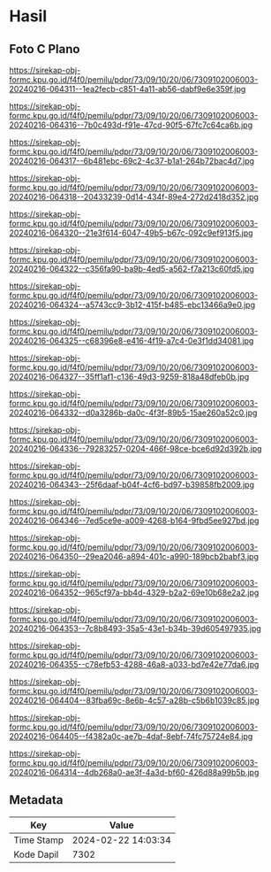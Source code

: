 # Hasil

## Foto C Plano

https://sirekap-obj-formc.kpu.go.id/f4f0/pemilu/pdpr/73/09/10/20/06/7309102006003-20240216-064311--1ea2fecb-c851-4a11-ab56-dabf9e6e359f.jpg

https://sirekap-obj-formc.kpu.go.id/f4f0/pemilu/pdpr/73/09/10/20/06/7309102006003-20240216-064316--7b0c493d-f91e-47cd-90f5-67fc7c64ca6b.jpg

https://sirekap-obj-formc.kpu.go.id/f4f0/pemilu/pdpr/73/09/10/20/06/7309102006003-20240216-064317--6b481ebc-69c2-4c37-b1a1-264b72bac4d7.jpg

https://sirekap-obj-formc.kpu.go.id/f4f0/pemilu/pdpr/73/09/10/20/06/7309102006003-20240216-064318--20433239-0d14-434f-89e4-272d2418d352.jpg

https://sirekap-obj-formc.kpu.go.id/f4f0/pemilu/pdpr/73/09/10/20/06/7309102006003-20240216-064320--21e3f614-6047-49b5-b67c-092c9ef913f5.jpg

https://sirekap-obj-formc.kpu.go.id/f4f0/pemilu/pdpr/73/09/10/20/06/7309102006003-20240216-064322--c356fa90-ba9b-4ed5-a562-f7a213c60fd5.jpg

https://sirekap-obj-formc.kpu.go.id/f4f0/pemilu/pdpr/73/09/10/20/06/7309102006003-20240216-064324--a5743cc9-3b12-415f-b485-ebc13466a9e0.jpg

https://sirekap-obj-formc.kpu.go.id/f4f0/pemilu/pdpr/73/09/10/20/06/7309102006003-20240216-064325--c68396e8-e416-4f19-a7c4-0e3f1dd34081.jpg

https://sirekap-obj-formc.kpu.go.id/f4f0/pemilu/pdpr/73/09/10/20/06/7309102006003-20240216-064327--35ff1af1-c136-49d3-9259-818a48dfeb0b.jpg

https://sirekap-obj-formc.kpu.go.id/f4f0/pemilu/pdpr/73/09/10/20/06/7309102006003-20240216-064332--d0a3286b-da0c-4f3f-89b5-15ae260a52c0.jpg

https://sirekap-obj-formc.kpu.go.id/f4f0/pemilu/pdpr/73/09/10/20/06/7309102006003-20240216-064336--79283257-0204-466f-98ce-bce6d92d392b.jpg

https://sirekap-obj-formc.kpu.go.id/f4f0/pemilu/pdpr/73/09/10/20/06/7309102006003-20240216-064343--25f6daaf-b04f-4cf6-bd97-b39858fb2009.jpg

https://sirekap-obj-formc.kpu.go.id/f4f0/pemilu/pdpr/73/09/10/20/06/7309102006003-20240216-064346--7ed5ce9e-a009-4268-b164-9fbd5ee927bd.jpg

https://sirekap-obj-formc.kpu.go.id/f4f0/pemilu/pdpr/73/09/10/20/06/7309102006003-20240216-064350--29ea2046-a894-401c-a990-189bcb2babf3.jpg

https://sirekap-obj-formc.kpu.go.id/f4f0/pemilu/pdpr/73/09/10/20/06/7309102006003-20240216-064352--965cf97a-bb4d-4329-b2a2-69e10b68e2a2.jpg

https://sirekap-obj-formc.kpu.go.id/f4f0/pemilu/pdpr/73/09/10/20/06/7309102006003-20240216-064353--7c8b8493-35a5-43e1-b34b-39d605497935.jpg

https://sirekap-obj-formc.kpu.go.id/f4f0/pemilu/pdpr/73/09/10/20/06/7309102006003-20240216-064355--c78efb53-4288-46a8-a033-bd7e42e77da6.jpg

https://sirekap-obj-formc.kpu.go.id/f4f0/pemilu/pdpr/73/09/10/20/06/7309102006003-20240216-064404--83fba69c-8e6b-4c57-a28b-c5b6b1039c85.jpg

https://sirekap-obj-formc.kpu.go.id/f4f0/pemilu/pdpr/73/09/10/20/06/7309102006003-20240216-064405--f4382a0c-ae7b-4daf-8ebf-74fc75724e84.jpg

https://sirekap-obj-formc.kpu.go.id/f4f0/pemilu/pdpr/73/09/10/20/06/7309102006003-20240216-064314--4db268a0-ae3f-4a3d-bf60-426d88a99b5b.jpg


## Metadata

| Key        | Value               |
| ---------- | ------------------- |
| Time Stamp | 2024-02-22 14:03:34 |
| Kode Dapil | 7302                |



